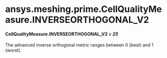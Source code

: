 <a id="ansys-meshing-prime-cellqualitymeasure-inverseorthogonal-v2"></a>

# ansys.meshing.prime.CellQualityMeasure.INVERSEORTHOGONAL_V2

<a id="ansys.meshing.prime.CellQualityMeasure.INVERSEORTHOGONAL_V2"></a>

#### CellQualityMeasure.INVERSEORTHOGONAL_V2 *= 25*

The advanced inverse orthogonal metric ranges between 0 (best) and 1 (worst).

<!-- !! processed by numpydoc !! -->
